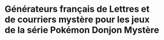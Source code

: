 # Générateurs français de Lettres et de courriers mystère pour les jeux de la série Pokémon Donjon Mystère
